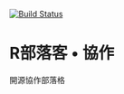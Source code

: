 [![Build Status](https://travis-ci.org/Rbloggers/coBlogger.svg?branch=master)](https://travis-ci.org/Rbloggers/coBlogger)


# R部落客 • 協作

開源協作部落格
